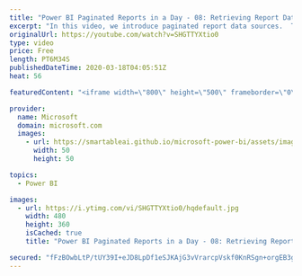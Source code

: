 ```yaml
---
title: "Power BI Paginated Reports in a Day - 08: Retrieving Report Data - Part 1"
excerpt: "In this video, we introduce paginated report data sources.  The Power BI Paginated Reports in a Day online course aims to empower you as a report author with the technical knowledge required to create, publish, and distribute Power BI paginated reports. We recommend you watch the videos in the recorded"
originalUrl: https://youtube.com/watch?v=SHGTTYXtio0
type: video
price: Free
length: PT6M34S
publishedDateTime: 2020-03-18T04:05:51Z
heat: 56

featuredContent: "<iframe width=\"800\" height=\"500\" frameborder=\"0\" src=\"https://www.youtube.com/embed/SHGTTYXtio0\" allow=\"accelerometer; autoplay; encrypted-media; gyroscope; picture-in-picture\" allowfullscreen></iframe>"

provider:
  name: Microsoft
  domain: microsoft.com
  images:
    - url: https://smartableai.github.io/microsoft-power-bi/assets/images/organizations/microsoft.com-50x50.jpg
      width: 50
      height: 50

topics:
  - Power BI

images:
  - url: https://i.ytimg.com/vi/SHGTTYXtio0/hqdefault.jpg
    width: 480
    height: 360
    isCached: true
    title: "Power BI Paginated Reports in a Day - 08: Retrieving Report Data - Part 1"

secured: "fFzBOwbLtP/tUY39I+eJD8LpDf1eSJKAjG3vVrarcpVskf0KnRSgn+orgEB3gov7b+DZYR0mvsRjrG8dL1aduVN36hf+c3OPEXjsFyHOwMWUrcRiCn/t9wzv9cUI8GajY/EfB63rtcusrAcJuwYmknOtWIdko52JOWzT4rTW5SohlmUHdt3jmGnDYpBKFLvXnB3jap7KqAjcQ+4XvW2Cfji75oIyETJX7Lvb6OIk5cnuuh87k5ejh4VfsOak8cG1Fe57e4rkhPScf5McMPgDX4rjsEnlobZF8ghHt8QgB7ua0tKlJMDyxysCeTTTrlD5gYRvZC0JCbslwWM4bSrq7tpJJK97ReWcTmu3bdUk/YqLKjsfdgcvFyF4yyevyNsXifiED9JNc8rhGj4GeS38r/PAk4Cl+xvmbCGt0aV9Kl4=;2bgeq8pTQ6BD6ZcnHlo6PQ=="
---
```


